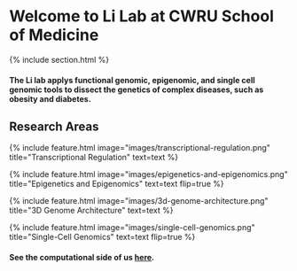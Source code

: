 ---
---

# Welcome to Li Lab at CWRU School of Medicine



{% include section.html %}

#### The Li lab applys functional genomic, epigenomic, and single cell genomic tools to dissect the genetics of complex diseases, such as obesity and diabetes.

## Research Areas

{%
  include feature.html
  image="images/transcriptional-regulation.png"
  title="Transcriptional Regulation"
  text=text
%}

{%
  include feature.html
  image="images/epigenetics-and-epigenomics.png"
  title="Epigenetics and Epigenomics"
  text=text
  flip=true
%}

{%
  include feature.html
  image="images/3d-genome-architecture.png"
  title="3D Genome Architecture"
  text=text
%}

{%
  include feature.html
  image="images/single-cell-genomics.png"
  title="Single-Cell Genomics"
  text=text
  flip=true
%}

#### See the computational side of us [here](https://jinlabgenomics.com).
